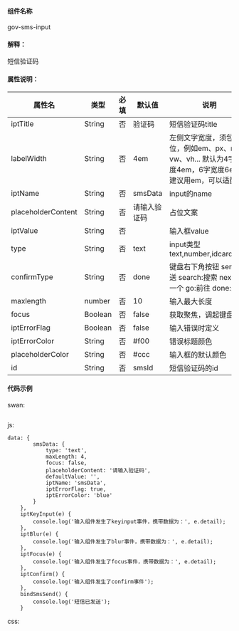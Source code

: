 #### 组件名称
gov-sms-input

#### 解释：
短信验证码

#### 属性说明：
|属性名 | 类型 | 必填 | 默认值 |说明 |
|---|---|---|---|---|
|iptTitle |String |否|验证码|短信验证码title|
|labelWidth |String |否|4em|左侧文字宽度，须包含单位，例如em、px、rpx、vw、vh... 默认为4字宽度4em，6字宽度6em, 建议用em，可以适配|
|iptName |String |否|smsData|input的name|
|placeholderContent |String |否|请输入验证码|占位文案|
|iptValue |String |否||输入框value|
|type |String |否|text|input类型text,number,idcard,digit|
|confirmType |String |否|done|键盘右下角按钮 send:发送 search:搜索 next:下一个 go:前往 done:完成|
|maxlength |number |否|10|输入最大长度|
|focus |Boolean |否|false|获取聚焦，调起键盘|
|iptErrorFlag |Boolean |否|false|输入错误时定义|
|iptErrorColor |String |否|#f00|错误标题颜色|
|placeholderColor |String |否|#ccc|输入框的默认颜色|
|id |String |否|smsId|短信验证码的id|

#### 代码示例
swan:
```

```
js:
```
data: {
        smsData: {
            type: 'text',
            maxLength: 4,
            focus: false,
            placeholderContent: '请输入验证码',
            defaultValue: '',
            iptName: 'smsData',
            iptErrorFlag: true,
            iptErrorColor: 'blue'
        }
    },
    iptKeyInput(e) {
        console.log('输入组件发生了keyinput事件，携带数据为：', e.detail);
    },
    iptBlur(e) {
        console.log('输入组件发生了blur事件，携带数据为：', e.detail);
    },
    iptFocus(e) {
        console.log('输入组件发生了focus事件，携带数据为：', e.detail);
    },
    iptConfirm() {
        console.log('输入组件发生了confirm事件');
    },
    bindSmsSend() {
        console.log('短信已发送');
    }
```
css:
```

```
